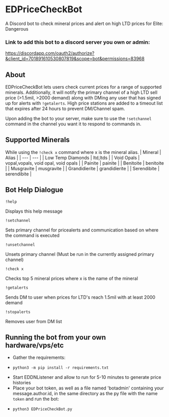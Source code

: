 # EDPriceCheckBot
A Discord bot to check mineral prices and alert on high LTD prices for Elite: Dangerous

### Link to add this bot to a discord server you own or admin:
https://discordapp.com/oauth2/authorize?&client_id=701891610530807819&scope=bot&permissions=83968

## About
EDPriceCheckBot lets users check current prices for a range of supported minerals.  Additionally, it will notify the primary channel of a high LTD sell price (>1.5mil, >2000 demand) along with DMing any user that has signed up for alerts with `!getalerts`.  High price stations are added to a timeout list that expires after 24 hours to prevent DM/Channel spam.

Upon adding the bot to your server, make sure to use the `!setchannel` command in the channel you want it to respond to commands in.

## Supported Minerals
While using the `!check x` command where x is the mineral alias.
| Mineral | Alias |
| --- | --- |
| Low Temp Diamonds | ltd,ltds |
| Void Opals | vopal,vopals, void opal, void opals |
| Painite | painite |
| Benitoite | benitoite |
| Musgravite | musgravite |
| Grandidierite | grandidierite |
| Serendibite | serendibite |

## Bot Help Dialogue
`!help`

Displays this help message

`!setchannel`

Sets primary channel for pricealerts and communication based on where the command is executed

`!unsetchannel`

Unsets primary channel (Must be run in the currently assigned primary channel)

`!check x`

Checks top 5 mineral prices where x is the name of the mineral

`!getalerts`

Sends DM to user when prices for LTD's reach 1.5mil with at least 2000 demand

`!stopalerts`

Removes user from DM list

## Running the bot from your own hardware/vps/etc
* Gather the requirements:
- `python3 -m pip install -r requirements.txt`
* Start EDDNListener and allow to run for 5-10 minutes to generate price histories
* Place your bot token, as well as a file named 'botadmin' containing your message.author.id, in the same directory as the py file with the name `token` and run the bot:
- `python3 EDPriceCheckBot.py`

